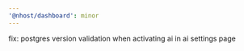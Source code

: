 ```yaml
---
'@nhost/dashboard': minor
---
```


fix: postgres version validation when activating ai in ai settings page
